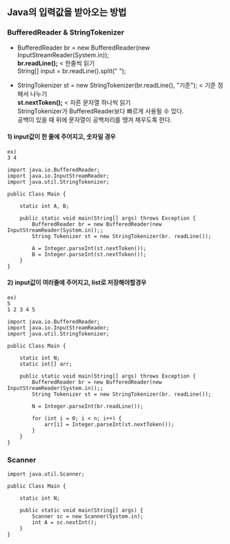 ## Java의 입력값을 받아오는 방법

### BufferedReader & StringTokenizer
- BufferedReader br = new BufferedReader(new InputStreamReader(System.in));
<br> **br.readLine();**  < 한줄씩 읽기
<br> String[] input = br.readLine().split(" ");

- StringTokenizer st = new StringTokenizer(br.readLine(), "기준"); < 기준 정해서 나누기
<br> **st.nextToken();** < 자른 문자열 하나씩 읽기
<br> StringTokenizer가 BufferedReader보다 빠르게 사용될 수 있다.
<br> 공백이 있을 때 뒤에 문자열이 공백처리를 땡겨 채우도록 한다.

#### 1) input값이 한 줄에 주어지고, 숫자일 경우
```
ex)
3 4
```

```
import java.io.BufferedReader;
import java.io.InputStreamReader;
import java.util.StringTokenizer;

public Class Main {

    static int A, B;
    
    public static void main(String[] args) throws Exception {
        BufferedReader br = new BufferedReader(new InputStreamReader(System.in));;
        String Tokenizer st = new StringTokenizer(br. readLine());
        
        A = Integer.parseInt(st.nextToken());
        B = Integer.parseInt(st.nextToken());
    }
}
```

#### 2) input값이 여러줄에 주어지고, list로 저장해야할경우
```
ex)
5
1 2 3 4 5
```

```
import java.io.BufferedReader;
import java.io.InputStreamReader;
import java.util.StringTokenizer;

public Class Main {

    static int N;
    static int[] arr;
    
    public static void main(String[] args) throws Exception {
        BufferedReader br = new BufferedReader(new InputStreamReader(System.in));;
        String Tokenizer st = new StringTokenizer(br. readLine());
        
        N = Integer.parseInt(br.readLine());
        
        for (int i = 0; i < n; i++) {
            arr[i] = Integer.parseInt(st.nextToken());
        }
    }
}
```



### Scanner
```
import java.util.Scanner;

public Class Main {

    static int N;
    
    public static void main(String[] args) {
        Scanner sc = new Scanner(System.in);
        int A = sc.nextInt();
    }
}
```

